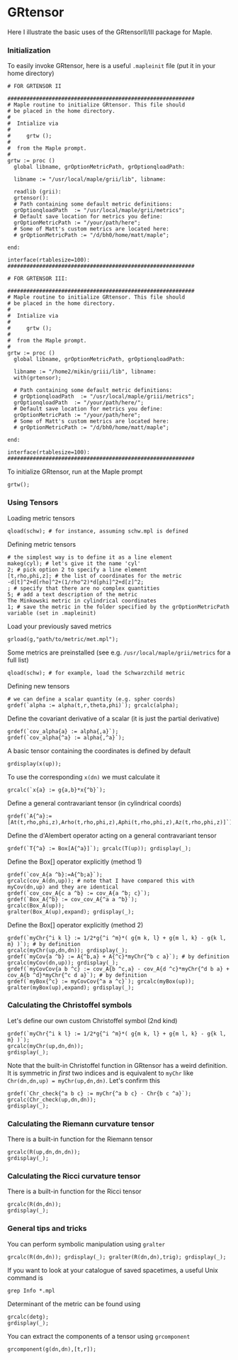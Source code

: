 # GRtensor

Here I illustrate the basic uses of the GRtensorII/III package for Maple.

### Initialization

To easily invoke GRtensor, here is a useful `.mapleinit` file (put it in your home directory)
```
# FOR GRTENSOR II

###########################################################
# Maple routine to initialize GRtensor. This file should
# be placed in the home directory.
#
#  Intialize via
#
#     grtw ();
#
#  from the Maple prompt.
#
grtw := proc ()
  global libname, grOptionMetricPath, grOptionqloadPath:

  libname := "/usr/local/maple/grii/lib", libname:

  readlib (grii):
  grtensor():
  # Path containing some default metric definitions:
  grOptionqloadPath  := "/usr/local/maple/grii/metrics";
  # Default save location for metrics you define:
  grOptionMetricPath := "/your/path/here";
  # Some of Matt's custom metrics are located here:
  # grOptionMetricPath := "/d/bh0/home/matt/maple";

end:

interface(rtablesize=100):
###########################################################
```

```
# FOR GRTENSOR III:

###########################################################
# Maple routine to initialize GRtensor. This file should
# be placed in the home directory.
#
#  Intialize via
#
#     grtw ();
#
#  from the Maple prompt.
#
grtw := proc ()
  global libname, grOptionMetricPath, grOptionqloadPath:

  libname := "/home2/mikin/griii/lib", libname:
  with(grtensor);

  # Path containing some default metric definitions:
  # grOptionqloadPath  := "/usr/local/maple/griii/metrics";
  grOptionqloadPath  := "/your/path/here/";
  # Default save location for metrics you define:
  grOptionMetricPath := "/your/path/here";
  # Some of Matt's custom metrics are located here:
  # grOptionMetricPath := "/d/bh0/home/matt/maple";

end:

interface(rtablesize=100):
###########################################################
```

To initialize GRtensor, run at the Maple prompt
```
grtw();
```

### Using Tensors

Loading metric tensors
```
qload(schw); # for instance, assuming schw.mpl is defined
```

Defining metric tensors
```
# the simplest way is to define it as a line element
makeg(cyl); # let's give it the name 'cyl'
2; # pick option 2 to specify a line element
[t,rho,phi,z]; # the list of coordinates for the metric
-d[t]^2+d[rho]^2+(1/rho^2)*d[phi]^2+d[z]^2; 
; # specify that there are no complex quantities
5; # add a text description of the metric
The Minkowski metric in cylindrical coordinates
1; # save the metric in the folder specified by the grOptionMetricPath variable (set in .mapleinit)
```

Load your previously saved metrics
```
grload(g,"path/to/metric/met.mpl");
```

Some metrics are preinstalled (see e.g. `/usr/local/maple/grii/metrics` for a full list)
```
qload(schw); # for example, load the Schwarzchild metric
```

Defining new tensors
```
# we can define a scalar quantity (e.g. spher coords)
grdef(`alpha := alpha(t,r,theta,phi)`); grcalc(alpha);
```

Define the covariant derivative of a scalar (it is just the partial derivative)
```
grdef(`cov_alpha{a} := alpha{,a}`);
grdef(`cov_alpha{^a} := alpha{,^a}`);
```

A basic tensor containing the coordinates is defined by default
```
grdisplay(x(up));
```

To use the corresponding `x(dn)` we must calculate it
```
grcalc(`x{a} := g{a,b}*x{^b}`);
```

Define a general contravariant tensor (in cylindrical coords)
```
grdef(`A{^a}:=[At(t,rho,phi,z),Arho(t,rho,phi,z),Aphi(t,rho,phi,z),Az(t,rho,phi,z)]`);
```

Define the d'Alembert operator acting on a general contravariant tensor
```
grdef(`T{^a} := Box[A{^a}]`); grcalc(T(up)); grdisplay(_);
```

Define the Box[] operator explicitly (method 1)
```
grdef(`cov_A{a ^b}:=A{^b;a}`);
grcalc(cov_A(dn,up)); # note that I have compared this with myCov(dn,up) and they are identical
grdef(`cov_cov_A{c a ^b} := cov_A{a ^b; c}`);
grdef(`Box_A{^b} := cov_cov_A{^a a ^b}`); 
grcalc(Box_A(up)); 
gralter(Box_A(up),expand); grdisplay(_);
```

Define the Box[] operator explicitly (method 2)
```
grdef(`myChr{^i k l} := 1/2*g{^i ^m}*( g{m k, l} + g{m l, k} - g{k l, m} )`); # by definition
grcalc(myChr(up,dn,dn)); grdisplay(_);
grdef(`myCov{a ^b} := A{^b,a} + A{^c}*myChr{^b c a}`); # by definition
grcalc(myCov(dn,up)); grdisplay(_);
grdef(`myCovCov{a b ^c} := cov_A{b ^c,a} - cov_A{d ^c}*myChr{^d b a} + cov_A{b ^d}*myChr{^c d a}`); # by definition
grdef(`myBox{^c} := myCovCov{^a a ^c}`); grcalc(myBox(up)); gralter(myBox(up),expand); grdisplay(_);
```

### Calculating the Christoffel symbols

Let's define our own custom Christoffel symbol (2nd kind)
```
grdef(`myChr{^i k l} := 1/2*g{^i ^m}*( g{m k, l} + g{m l, k} - g{k l, m} )`);
grcalc(myChr(up,dn,dn));
grdisplay(_);
```

Note that the built-in Christoffel function in GRtensor has a weird definition. It is symmetric in *first* two indices and is equivalent to `myChr` like `Chr(dn,dn,up) = myChr(up,dn,dn)`. Let's confirm this
```
grdef(`Chr_check{^a b c} := myChr{^a b c} - Chr{b c ^a}`);
grcalc(Chr_check(up,dn,dn));
grdisplay(_);
```

### Calculating the Riemann curvature tensor 

There is a built-in function for the Riemann tensor
```
grcalc(R(up,dn,dn,dn));
grdisplay(_);
```

### Calculating the Ricci curvature tensor 

There is a built-in function for the Ricci tensor
```
grcalc(R(dn,dn));
grdisplay(_);
```

### General tips and tricks

You can perform symbolic manipulation using `gralter`
```
grcalc(R(dn,dn)); grdisplay(_); gralter(R(dn,dn),trig); grdisplay(_);
```

If you want to look at your catalogue of saved spacetimes, a useful Unix command is
```
grep Info *.mpl
```

Determinant of the metric can be found using
```
grcalc(detg);
grdisplay(_);
```

You can extract the components of a tensor using `grcomponent`
```
grcomponent(g(dn,dn),[t,r]);
```
